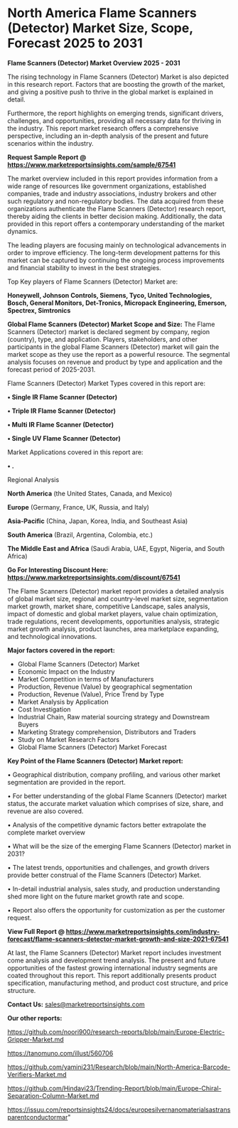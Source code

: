 # North America Flame Scanners (Detector) Market Size, Scope, Forecast 2025 to 2031

<Strong> Flame Scanners (Detector) Market Overview 2025 - 2031</strong>

The rising technology in Flame Scanners (Detector) Market is also depicted in this research report. Factors that are boosting the growth of the market, and giving a positive push to thrive in the global market is explained in detail.

Furthermore, the report highlights on emerging trends, significant drivers, challenges, and opportunities, providing all necessary data for thriving in the industry. This report market research offers a comprehensive perspective, including an in-depth analysis of the present and future scenarios within the industry.

<strong>Request Sample Report @ <a href=https://www.marketreportsinsights.com/sample/67541>https://www.marketreportsinsights.com/sample/67541</a></strong>

The market overview included in this report provides information from a wide range of resources like government organizations, established companies, trade and industry associations, industry brokers and other such regulatory and non-regulatory bodies. The data acquired from these organizations authenticate the Flame Scanners (Detector) research report, thereby aiding the clients in better decision making. Additionally, the data provided in this report offers a contemporary understanding of the market dynamics.

The leading players are focusing mainly on technological advancements in order to improve efficiency. The long-term development patterns for this market can be captured by continuing the ongoing process improvements and financial stability to invest in the best strategies.

Top Key players of Flame Scanners (Detector) Market are:

<strong>Honeywell, Johnson Controls, Siemens, Tyco, United Technologies, Bosch, General Monitors, Det-Tronics, Micropack Engineering, Emerson, Spectrex, Simtronics</strong>

<strong><b>Global Flame Scanners (Detector) Market Scope and Size:</b></strong>
The Flame Scanners (Detector) market is declared segment by company, region (country), type, and application. Players, stakeholders, and other participants in the global Flame Scanners (Detector) market will gain the market scope as they use the report as a powerful resource. The segmental analysis focuses on revenue and product by type and application and the forecast period of 2025-2031.

Flame Scanners (Detector) Market Types covered in this report are:

<strong>• Single IR Flame Scanner (Detector)

• Triple IR Flame Scanner (Detector)

• Multi IR Flame Scanner (Detector)

• Single UV Flame Scanner (Detector)</strong>

Market Applications covered in this report are:

<strong>• .</strong> 

Regional Analysis

<strong>North America</strong> (the United States, Canada, and Mexico)

<strong>Europe</strong> (Germany, France, UK, Russia, and Italy)

<strong>Asia-Pacific</strong> (China, Japan, Korea, India, and Southeast Asia)

<strong>South America</strong> (Brazil, Argentina, Colombia, etc.)

<strong>The Middle East and Africa</strong> (Saudi Arabia, UAE, Egypt, Nigeria, and South Africa)

<strong>Go For Interesting Discount Here: <a href=https://www.marketreportsinsights.com/discount/67541>https://www.marketreportsinsights.com/discount/67541</a></strong>

The Flame Scanners (Detector) market report provides a detailed analysis of global market size, regional and country-level market size, segmentation market growth, market share, competitive Landscape, sales analysis, impact of domestic and global market players, value chain optimization, trade regulations, recent developments, opportunities analysis, strategic market growth analysis, product launches, area marketplace expanding, and technological innovations.

<strong><b>Major factors covered in the report:</b></strong>
<ul>
  <li>Global Flame Scanners (Detector) Market </li>
  <li>Economic Impact on the Industry</li>
  <li>Market Competition in terms of Manufacturers</li>
  <li>Production, Revenue (Value) by geographical segmentation</li>
  <li>Production, Revenue (Value), Price Trend by Type</li>
  <li>Market Analysis by Application</li>
  <li>Cost Investigation</li>
  <li>Industrial Chain, Raw material sourcing strategy and Downstream Buyers</li>
  <li>Marketing Strategy comprehension, Distributors and Traders</li>
  <li>Study on Market Research Factors</li>
  <li>Global Flame Scanners (Detector) Market Forecast</li>
</ul>

<strong><b>Key Point of the Flame Scanners (Detector) Market report:</b></strong>

• Geographical distribution, company profiling, and various other market segmentation are provided in the report.

• For better understanding of the global Flame Scanners (Detector) market status, the accurate market valuation which comprises of size, share, and revenue are also covered.

• Analysis of the competitive dynamic factors better extrapolate the complete market overview

• What will be the size of the emerging Flame Scanners (Detector) market in 2031?

• The latest trends, opportunities and challenges, and growth drivers provide better construal of the Flame Scanners (Detector) Market.

• In-detail industrial analysis, sales study, and production understanding shed more light on the future market growth rate and scope.

• Report also offers the opportunity for customization as per the customer request.

<strong><b>View Full Report @ <a href=https://www.marketreportsinsights.com/industry-forecast/flame-scanners-detector-market-growth-and-size-2021-67541>https://www.marketreportsinsights.com/industry-forecast/flame-scanners-detector-market-growth-and-size-2021-67541</a></b></strong>


At last, the Flame Scanners (Detector) Market report includes investment come analysis and development trend analysis. The present and future opportunities of the fastest growing international industry segments are coated throughout this report. This report additionally presents product specification, manufacturing method, and product cost structure, and price structure.

<strong>Contact Us:</strong>
sales@marketreportsinsights.com

<strong>Our other reports:</strong>

<a href=https://github.com/noori900/research-reports/blob/main/Europe-Electric-Gripper-Market.md>https://github.com/noori900/research-reports/blob/main/Europe-Electric-Gripper-Market.md</a>

<a href=https://tanomuno.com/illust/560706>https://tanomuno.com/illust/560706</a>

<a href=https://github.com/yamini231/Research/blob/main/North-America-Barcode-Verifiers-Market.md>https://github.com/yamini231/Research/blob/main/North-America-Barcode-Verifiers-Market.md</a>

<a href=https://github.com/Hindavi23/Trending-Report/blob/main/Europe-Chiral-Separation-Column-Market.md>https://github.com/Hindavi23/Trending-Report/blob/main/Europe-Chiral-Separation-Column-Market.md</a>

<a href=https://issuu.com/reportsinsights24/docs/europesilvernanomaterialsastransparentconductormar>https://issuu.com/reportsinsights24/docs/europesilvernanomaterialsastransparentconductormar</a>"

